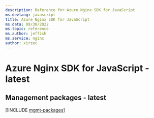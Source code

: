 ```yaml
---
description: Reference for Azure Nginx SDK for JavaScript
ms.devlang: javascript
title: Azure Nginx SDK for JavaScript
ms.data: 09/30/2022
ms.topic: reference
ms.author: jeffish
ms.service: nginx
author: xirzec
---
```

# Azure Nginx SDK for JavaScript - latest

## Management packages - latest
[!INCLUDE [mgmt-packages](nginx-mgmt-index.md)]